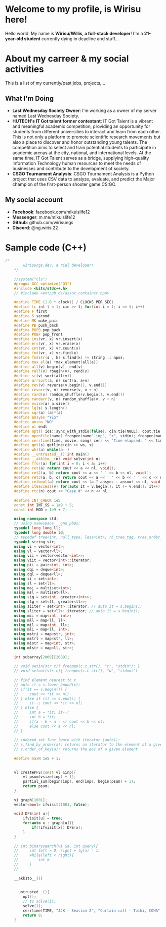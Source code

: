 # Welcome to my profile, is Wirisu here!

Hello world! My name is **Wirisu/Willis, a full-stack developer**! I'm a **21-year-old student** currently dying in deadline and stuff...

# About my carreer & my social activities
This is a list of my currently/past jobs, projects,...

## What I'm Doing
- **Last Wednesday Society Owner**: I'm working as a owner of my server named Last Wednesday Society.
- **HUTECH's IT Got talent former contestant**: IT Got Talent is a vibrant and meaningful academic competition, providing an opportunity for students from different universities to interact and learn from each other. This is not only a platform to promote scientific research movements but also a place to discover and honor outstanding young talents. The competition aims to select and train potential students to participate in academic arenas at the city, national, and international levels. At the same time, IT Got Talent serves as a bridge, supplying high-quality Information Technology human resources to meet the needs of businesses and contribute to the development of society.
- **CSGO Tournament Analysis**: CSGO Tournament Analysis is a Python project that uses CSV data to analyze, evaluate, and predict the Major champion of the first-person shooter game CS:GO.

## My social account
- **Facebook**: facebook.com/mikuislife12
- **Messenger**: m.me/mikuislife12
- **Github**: github.com/wirisungs
- **Discord**: @ng.wiris.22

# Sample code (C++)
```cpp
/*
        wirisungs.dev, a riel developer!
    */
    
    //system("cls")
    #pragma GCC optimize("O3")
    #include <bits/stdc++.h>
    // #include <ext/pb_ds/assoc_container.hpp>
    
    #define TIME (1.0 * clock() / CLOCKS_PER_SEC)
    #define tc int t = 1; cin >> t; for(int i = 1; i <= t; i++)
    #define F first
    #define S second
    #define MK make_pair
    #define PB push_back
    #define POPB pop_back
    #define POBF pop_front
    #define ins(vr, x) vr.insert(x)
    #define ers(vr, x) vr.erase(x)
    #define cnt(vr, x) vr.count(x)
    #define fnd(vr, x) vr.find(x)
    #define fndstr(s , k) s.find(k) != string :: npos;
    #define max_el(a) *max_element(all(a))
    #define all(v) begin(v), end(v)
    #define rall(v) rbegin(v), rend(v)
    #define sr(v) sort(all(v))
    #define arrsort(a, n) sort(a, a+n)
    #define rev(v) reverse(v.begin(), v.end())
    #define revarr(v, n) reverse(v, v + n)
    #define rand(v) random_shuffle(v.begin(), v.end())
    #define randarr(v, n) random_shuffle(v, v + n)
    #define vsize(a) a.size()
    #define lg(s) s.length()
    #define sqr(a) (a)*(a)
    #define ansyes "YES"
    #define ansno "NO"
    #define nl endl 
    #define opt() ios::sync_with_stdio(false); cin.tie(NULL); cout.tie(NULL);
    #define openfile(name) freopen(name".inp", "r", stdin); freopen(name".out", "w", stdout);
    #define cerrtime(time, movie, song) cerr << "Time elapsed: " << time << "s\nToday's recommend anime: " << movie << "\nNow playing: " << song << "\nCode by untrusted (a.k.a kuzeki.hitoru).\n";
    #define get(s) getline(cin >> ws, s)
    #define whl(a) while(a--)
    #define __untrusted__() int main()
    #define __akk1to__(n) void solve(int n)
    #define ffor(a) for(int i = 0; i < a; i++)
    #define ret(a) return cout << a << nl, void();
    #define ret2(a, b) return cout << a << ' ' << b << nl, void();
    #define ret3(a, b, c) return cout << a << ' ' << b << ' ' << c << nl, void();
    #define retbool(a) return cout << (a ? ansyes : ansno) << nl, void();
    #define iteaccess(v) for(auto it = v.begin(); it != v.end(); it++)
    #define rtc(n) cout << "Case #" << n << nl;
    
    #define INT_CHECK 1e5
    const int INT_SS = 1e9 + 5;
    const int MOD = 1e9 + 7;
    
    using namespace std;
    // using namespace __gnu_pbds;
    typedef long long ll;
    typedef long double ld;
    // typedef tree<int, null_type, less<int>, rb_tree_tag, tree_order_statistics_node_update> indexed_set;
    typedef string str;
    using vi = vector<int>;
    using vl = vector<ll>;
    using vii = vector<vector<int>>;
    using viit = vector<int>::iterator;
    using pii = pair<int, int>;
    using dqi = deque<int>;
    using dql = deque<ll>;
    using si = set<int>;
    using sl = set<ll>;
    using msi = multiset<int>;
    using msl = multiset<ll>;
    using sig = set<int, greater<int>>;
    using slg = set<ll, greater<ll>>;
    using siiter = set<int>::iterator; // auto it = s.begin();
    using sliter = set<ll>::iterator; // auto it = s.begin();
    using mii = map<int, int>;
    using mll = map<ll, ll>;
    using mil = map<int, ll>;
    using mli = map<ll, int>;
    using mstri = map<str, int>;
    using mstrl = map<str, ll>;
    using mistr = map<int, str>;
    using mlstr = map<ll, str>;
    
    int subarray[2009][2009];
    
    // void setin(str c){ freopen(c.c_str(), "r", "stdin"); }
    // void setout(str c){ freopen(c.c_str(), "w", "stdout")
    
    // find element nearest to x
    // auto it = s.lower_bound(x);
    // if(it == s.begin()) {
    //     cout << *it << nl;
    // } else if (it == s.end()) {
    //     it--; cout << *it << nl;
    // } else {
    //     int a = *it; it--;
    //     int b = *it;
    //     if(x - b < a - x) cout << b << nl;
    //     else cout << a << nl;
    // }
    
    // indexed_set func (work with iterator (auto)):
    // s.find_by_order(a): returns an iterator to the element at a given position
    // s.order_of_key(a): returns the pos of a given element
    
    #define maxN 1e5 + 1;
    
    
    vl createPFS(const vl &inp){
        vl psum(vsize(inp) + 1);
        partial_sum(begin(inp), end(inp), begin(psum) + 1);
        return psum;
    }
    
    vi graph[1001];
    vector<bool> ifvisit(1001, false);
    
    void DFS(int u){
        ifvisit[u] = true;
        for(auto x : graph[u]){
            if(!ifvisit[x]) DFS(x);
        }
    }
    
    // int binarysearch(vi &a, int query){
    //     int left = 0, right = lg(a) - 1;
    //     while(left < right){
    //         int m
    //     }
    // 
    
    __akk1to__(){
        
    
    __untrusted__(){
        opt();
        // tc solve(i);
        solve(1);
        cerrtime(TIME, "JJK - Seasion 2", "Curtain call - Toiki, CONA");
        return 0;
    }
```
